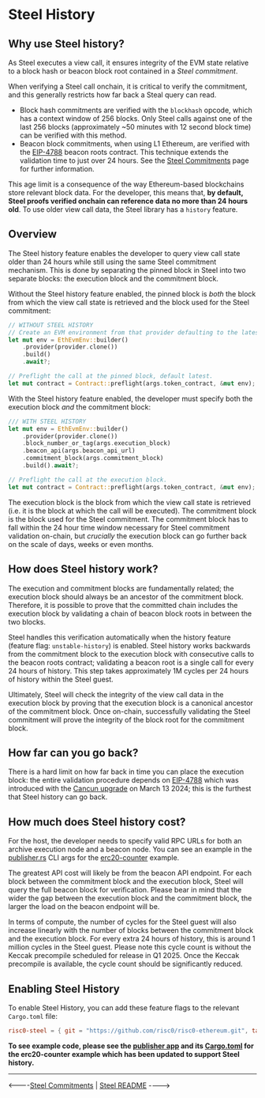 # Steel History

## Why use Steel history?

As Steel executes a view call, it ensures integrity of the EVM state relative to a block hash or beacon block root contained in a _Steel commitment_.

When verifying a Steel call onchain, it is critical to verify the commitment, and this generally restricts how far back a Steal query can read.

* Block hash commitments are verified with the `blockhash` opcode, which has a context window of 256 blocks.
  Only Steel calls against one of the last 256 blocks (approximately ~50 minutes with 12 second block time) can be verified with this method.
* Beacon block commitments, when using L1 Ethereum, are verified with the [EIP-4788] beacon roots contract.
  This technique extends the validation time to just over 24 hours.
  See the [Steel Commitments] page for further information.

This age limit is a consequence of the way Ethereum-based blockchains store relevant block data.
For the developer, this means that, **by default, Steel proofs verified onchain can reference data no more than 24 hours old**.
To use older view call data, the Steel library has a `history` feature. 

## Overview

The Steel history feature enables the developer to query view call state older than 24 hours while still using the same Steel commitment mechanism.
This is done by separating the pinned block in Steel into two separate blocks: the execution block and the commitment block. 

Without the Steel history feature enabled, the pinned block is *both* the block from which the view call state is retrieved and the block used for the Steel commitment:

```rust
// WITHOUT STEEL HISTORY
// Create an EVM environment from that provider defaulting to the latest block.
let mut env = EthEvmEnv::builder()
    .provider(provider.clone())
    .build()
    .await?;

// Preflight the call at the pinned block, default latest.
let mut contract = Contract::preflight(args.token_contract, &mut env);
```

With the Steel history feature enabled, the developer must specify both the execution block *and* the commitment block:

```rust
/// WITH STEEL HISTORY
let mut env = EthEvmEnv::builder()
    .provider(provider.clone())
    .block_number_or_tag(args.execution_block)
    .beacon_api(args.beacon_api_url)
    .commitment_block(args.commitment_block)
    .build().await?;

// Preflight the call at the execution block.
let mut contract = Contract::preflight(args.token_contract, &mut env);
```

The execution block is the block from which the view call state is retrieved
(i.e. it is the block at which the call will be executed).
The commitment block is the block used for the Steel commitment.
The commitment block has to fall within the 24 hour time window necessary for Steel commitment validation on-chain, but *crucially* the execution block can go further back on the scale of days, weeks or even months. 

## How does Steel history work?

The execution and commitment blocks are fundamentally related;
the execution block should always be an ancestor of the commitment block.
Therefore, it is possible to prove that the committed chain includes the execution block by validating a chain of beacon block roots in between the two blocks.

Steel handles this verification automatically when the history feature (feature flag: `unstable-history`) is enabled.
Steel history works backwards from the commitment block to the execution block with consecutive calls to the beacon roots contract;
validating a beacon root is a single call for every 24 hours of history.
This step takes approximately 1M cycles per 24 hours of history within the Steel guest. 

Ultimately, Steel will check the integrity of the view call data in the execution block by proving that the execution block is a canonical ancestor of the commitment block. 
Once on-chain, successfully validating the Steel commitment will prove the integrity of the block root for the commitment block.

## How far can you go back?

There is a hard limit on how far back in time you can place the execution block:
the entire validation procedure depends on [EIP-4788] which was introduced with the [Cancun upgrade] on March 13 2024;
this is the furthest that Steel history can go back.

## How much does Steel history cost? 

For the host, the developer needs to specify valid RPC URLs for both an archive execution node and a beacon node.
You can see an example in the [publisher.rs] CLI args for the [erc20-counter] example.

The greatest API cost will likely be from the beacon API endpoint.
For each block between the commitment block and the execution block, Steel will query the full beacon block for verification.
Please bear in mind that the wider the gap between the execution block and the commitment block, the larger the load on the beacon endpoint will be. 

In terms of compute, the number of cycles for the Steel guest will also increase linearly with the number of blocks between the commitment block and the execution block.
For every extra 24 hours of history, this is around 1 million cycles in the Steel guest. Please note this cycle count is without the Keccak precompile scheduled for release in Q1 2025. Once the Keccak precompile is available, the cycle count should be significantly reduced.

## Enabling Steel History

To enable Steel History, you can add these feature flags to the relevant `Cargo.toml` file:

```toml
risc0-steel = { git = "https://github.com/risc0/risc0-ethereum.git", tag = "vX.Y.Z", features = ["unstable-history"] }
```

**To see example code, please see the [publisher app] and its [Cargo.toml] for the erc20-counter example which has been updated to support Steel history.**

---

<----[Steel Commitments](./steel-commitments.md) | [Steel README](../README.md) ---->

[EIP-4788]: https://eips.ethereum.org/EIPS/eip-4788
[beacon chain]: https://ethereum.org/en/roadmap/beacon-chain/
[Steel Commitments]: ./steel-commitments.md
[Cancun upgrade]: https://ethereum.org/en/history/#cancun-summary
[publisher.rs]: ../../../examples/erc20-counter/apps/src/bin/publisher.rs
[erc20-counter]: ../../../examples/erc20-counter/README.md
[publisher app]: ../../../examples/erc20-counter/apps/README.md
[Cargo.toml]: ../../../examples/erc20-counter/apps/Cargo.toml

